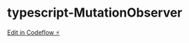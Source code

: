 # typescript-MutationObserver

[Edit in Codeflow ⚡️](https://stackblitz.com/~/github.com/kurguzoffvlad/typescript-MutationObserver)